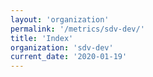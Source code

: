 ```yaml
---
layout: 'organization'
permalink: '/metrics/sdv-dev/'
title: 'Index'
organization: 'sdv-dev'
current_date: '2020-01-19'
---
```

